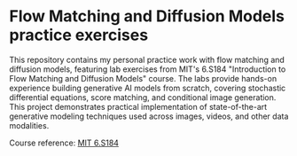 # Flow Matching and Diffusion Models practice exercises

This repository contains my personal practice work with flow matching and diffusion models, featuring lab exercises from MIT's 6.S184 "Introduction to Flow Matching and Diffusion Models" course. The labs provide hands-on experience building generative AI models from scratch, covering stochastic differential equations, score matching, and conditional image generation. This project demonstrates practical implementation of state-of-the-art generative modeling techniques used across images, videos, and other data modalities.

Course reference: [MIT 6.S184](https://diffusion.csail.mit.edu/)
